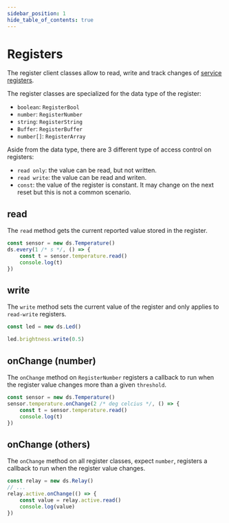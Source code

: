 ```yaml
---
sidebar_position: 1
hide_table_of_contents: true
---
```


# Registers

The register client classes allow to read, write and track changes of [service registers](https://microsoft.github.io/jacdac-docs/reference/protocol/#registers).

The register classes are specialized for the data type of the register:

- `boolean`: `RegisterBool`
- `number`: `RegisterNumber`
- `string`: `RegisterString`
- `Buffer`: `RegisterBuffer`
- `number[]`: `RegisterArray`

Aside from the data type, there are 3 different type of access control on registers:

- `read only`: the value can be read, but not written.
- `read write`: the value can be read and writen.
- `const`: the value of the register is constant. It may change on the next reset but this is not a common scenario.

## read

The `read` method gets the current reported value stored in the register.

```ts
const sensor = new ds.Temperature()
ds.every(1 /* s */, () => {
    const t = sensor.temperature.read()
    console.log(t)
})
```

## write

The `write` method sets the current value of the register and only applies to `read-write` registers.

```ts
const led = new ds.Led()

led.brightness.write(0.5)
```

## onChange (number)

The `onChange` method on `RegisterNumber` registers a callback to run when the register value changes more than a given `threshold`.

```ts
const sensor = new ds.Temperature()
sensor.temperature.onChange(2 /* deg celcius */, () => {
    const t = sensor.temperature.read()
    console.log(t)
})
```

## onChange (others)

The `onChange` method on all register classes, expect `number`, registers a callback to run when the register value changes.

```ts
const relay = new ds.Relay()
// ...
relay.active.onChange(() => {
    const value = relay.active.read()
    console.log(value)
})
```
